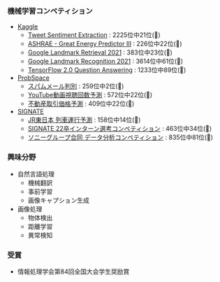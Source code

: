 ### 機械学習コンペティション  
* [Kaggle](https://www.kaggle.com/ryoya0902/competitions)
	* [Tweet Sentiment Extraction](https://www.kaggle.com/competitions/tweet-sentiment-extraction) : 2225位中21位(🥈)  
	* [ASHRAE - Great Energy Predictor III](https://www.kaggle.com/competitions/ashrae-energy-prediction) : 226位中22位(🥈) 
	* [Google Landmark Retrieval 2021](https://www.kaggle.com/competitions/landmark-retrieval-2021) : 383位中23位(🥈)  
	* [Google Landmark Recognition 2021](https://www.kaggle.com/competitions/landmark-recognition-2021) : 3614位中61位(🥈)
	* [TensorFlow 2.0 Question Answering](https://www.kaggle.com/competitions/tensorflow2-question-answering) : 1233位中89位(🥉)
* [ProbSpace](https://comp.probspace.com/users/ryoya/0)
	* [スパムメール判別](https://comp.probspace.com/competitions/spam_mail) : 259位中2位(🥇)　
	* [YouTube動画視聴回数予測](https://comp.probspace.com/competitions/youtube-view-count) : 572位中22位(🥈)
	* [不動産取引価格予測](https://comp.probspace.com/competitions/real_estate_2020) : 409位中22位(🥈)
* [SIGNATE](https://signate.jp/users/57842)
	* [JR東日本 列車運行予測](https://signate.jp/competitions/363) : 158位中14位(🥈)
	* [SIGNATE 22卒インターン選考コンペティション](https://signate.jp/competitions/411) : 463位中34位(🥈)
	* [ソニーグループ合同 データ分析コンペティション](https://signate.jp/competitions/624) : 835位中81位(🥉)

### 興味分野    
* 自然言語処理
	* 機械翻訳 
 	* 事前学習
  	* 画像キャプション生成
* 画像処理
	* 物体検出
 	* 距離学習
 	* 異常検知  
 
### 受賞    
* 情報処理学会第84回全国大会学生奨励賞
